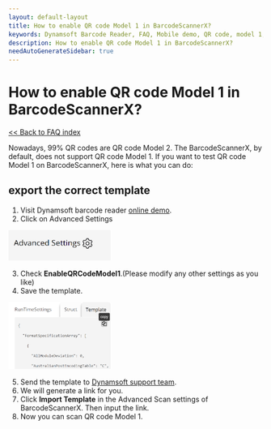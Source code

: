 ```yaml
---
layout: default-layout
title: How to enable QR code Model 1 in BarcodeScannerX?
keywords: Dynamsoft Barcode Reader, FAQ, Mobile demo, QR code, model 1, ios
description: How to enable QR code Model 1 in BarcodeScannerX?
needAutoGenerateSidebar: true
---
```


# How to enable QR code Model 1 in BarcodeScannerX?

[<< Back to FAQ index](index.md)


Nowadays, 99% QR codes are QR code Model 2. The BarcodeScannerX, by default, does not support QR code Model 1. If you want to test QR code Model 1 on BarcodeScannerX, here is what you can do: 

## export the correct template 

1. Visit Dynamsoft barcode reader <a href="https://demo.dynamsoft.com/barcode-reader/" target="_blank">online demo</a>.
2. Click on Advanced Settings
<div align="left">
   <p><img src="../../assets/advanced-settings.jpg" width="40%" alt="advanced settings"></p>
</div>

3. Check **EnableQRCodeModel1**.(Please modify any other settings as you like)
4. Save the template.
<div align="left">
   <p><img src="../../assets/save-template.jpg" width="40%" alt="save template"></p>
</div>

5. Send the template to <a href="https://www.dynamsoft.com/company/contact/?ver=latest" target="_blank">Dynamsoft support team</a>.
6. We will generate a link for you.
7. Click **Import Template** in the Advanced Scan settings of BarcodeScannerX. Then input the link.
8. Now you can scan QR code Model 1.
